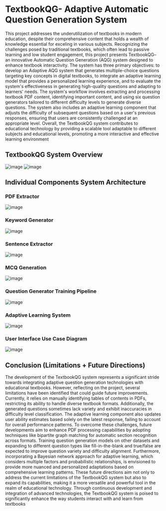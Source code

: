 # TextbookQG- Adaptive Automatic Question Generation System
This project addresses the underutilization of textbooks in modern education, despite their comprehensive content that holds a wealth of knowledge essential for exceling in various subjects. Recognizing the challenges posed by traditional textbooks, which often lead to passive learning and low student engagement, this project presents TextbookQG– an innovative Automatic Question Generation (AQG) system designed to enhance textbook interactivity. The system has three primary objectives: to develop an Adaptive AQG system that generates multiple-choice questions targeting key concepts in digital textbooks, to integrate an adaptive learning model that provides a personalized learning experience, and to evaluate the system's effectiveness in generating high-quality questions and adapting to learners' needs. The system's workflow involves extracting and processing textbook PDF content, identifying important content, and using six question generators tailored to different difficulty levels to generate diverse questions. The system also includes an adaptive learning component that adjusts the difficulty of subsequent questions based on a user's previous responses, ensuring that users are consistently challenged at an appropriate level. Overall, the TextbookQG system contributes to educational technology by providing a scalable tool adaptable to different subjects and educational levels, promoting a more interactive and effective learning environment
## TextbookQG System Overview  
![image](https://github.com/xtGitCode/TextbookQG-system/assets/103571608/21217b71-4c69-4e46-b192-85dcbcf663f3)
![image](https://github.com/xtGitCode/TextbookQG-system/assets/103571608/c0defa1d-a9b1-481e-9870-13558585fdcc)
## Individual Components System Architecture
### PDF Extractor
![image](https://github.com/xtGitCode/TextbookQG-system/assets/103571608/6146829d-12ab-48b5-941a-8fec644c0929)

### Keyword Generator
![image](https://github.com/xtGitCode/TextbookQG-system/assets/103571608/8fb3a6c4-2437-4340-962c-1db272242514)

### Sentence Extractor
![image](https://github.com/xtGitCode/TextbookQG-system/assets/103571608/d35366af-a49b-405b-abd1-bf98dfa50ee8)

### MCQ Generation
![image](https://github.com/xtGitCode/TextbookQG-system/assets/103571608/76e089c5-ef51-4fd9-b241-cddb5e6890f4)

### Question Generator Training Pipeline
![image](https://github.com/xtGitCode/TextbookQG-system/assets/103571608/d329e4b9-a2f6-4ef6-8dec-52981e946abf)

### Adaptive Learning System
![image](https://github.com/xtGitCode/TextbookQG-system/assets/103571608/d82097e1-b8fc-4467-99bd-71894bd7c548)

### User Interface Use Case Diagram
![image](https://github.com/xtGitCode/TextbookQG-system/assets/103571608/19d98388-b95a-48ed-873f-e2831d649130)

## Conclusion (Limitations + Future Directions)
The development of the TextbookQG system represents a significant stride towards integrating adaptive question generation technologies with educational textbooks. However, reflecting on the project, several limitations have been identified that could guide future improvements. 
Currently, it relies on manually identifying tables of contents in PDFs, restricting its ability to handle diverse textbook formats. Additionally, the generated questions sometimes lack variety and exhibit inaccuracies in difficulty level classification. The adaptive learning component also updates user ability estimates based solely on the latest response, failing to account for overall performance patterns. 
To overcome these challenges, future developments aim to enhance PDF processing capabilities by adopting techniques like bipartite graph matching for automatic section recognition across formats. Training question generation models on other datasets and expanding to different question types like fill-in-the-blank and true/false are expected to improve question variety and difficulty alignment. Furthermore, incorporating a Bayesian network approach for adaptive learning, which considers multiple factors and probabilistic relationships, is envisioned to provide more nuanced and personalized adaptations based on comprehensive learning patterns. 
These future directions aim not only to address the current limitations of the TextbookQG system but also to expand its capabilities, making it a more versatile and powerful tool in the realm of educational technology. Through continuous development and integration of advanced technologies, the TextbookQG system is poised to significantly enhance the way students interact with and learn from textbooks


